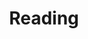 ---
layout: index
title: Reading

subject: Reading
category: index
chapter: 0
section: 0.0
tag: empty

icon: book
---